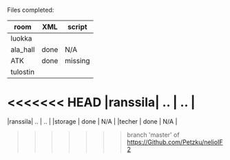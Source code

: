 Files completed:

|  room  |   XML  | script |
|--------|--------|--------|
| luokka |        |        |
|ala_hall|done    |N/A     |
|ATK     |done    |missing |
|tulostin| | |
<<<<<<< HEAD
|ranssila| .. | .. |
=======
|ranssila| .. | .. |
|storage |  done  | N/A    |
|techer  |  done  | N/A    |
>>>>>>> branch 'master' of https://Github.com/Petzku/nelioIF2
